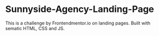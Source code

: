 # Sunnyside-Agency-Landing-Page
This is a challenge by Frontendmentor.io on landing pages. Built with sematic HTML, CSS and JS.
